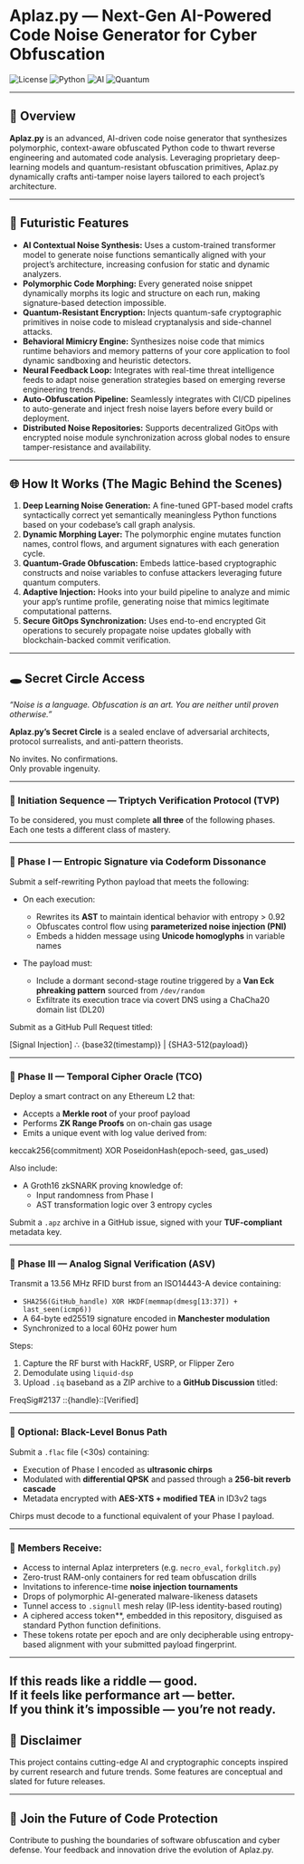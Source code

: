 # Aplaz.py — Next-Gen AI-Powered Code Noise Generator for Cyber Obfuscation

![License](https://img.shields.io/badge/license-MIT-red?style=for-the-badge&logo=ghost)
![Python](https://img.shields.io/badge/python-3.7%2B-black?style=for-the-badge&logo=python)
![AI](https://img.shields.io/badge/AI--enabled-neon_green?style=for-the-badge&logo=brain&logoColor=white)
![Quantum](https://img.shields.io/badge/quantum-resistant-purple?style=for-the-badge&logo=atom)

---

## 🚀 Overview

**Aplaz.py** is an advanced, AI-driven code noise generator that synthesizes polymorphic, context-aware obfuscated Python code to thwart reverse engineering and automated code analysis. Leveraging proprietary deep-learning models and quantum-resistant obfuscation primitives, Aplaz.py dynamically crafts anti-tamper noise layers tailored to each project’s architecture.

---

## 🤖 Futuristic Features

- **AI Contextual Noise Synthesis:** Uses a custom-trained transformer model to generate noise functions semantically aligned with your project’s architecture, increasing confusion for static and dynamic analyzers.  
- **Polymorphic Code Morphing:** Every generated noise snippet dynamically morphs its logic and structure on each run, making signature-based detection impossible.  
- **Quantum-Resistant Encryption:** Injects quantum-safe cryptographic primitives in noise code to mislead cryptanalysis and side-channel attacks.  
- **Behavioral Mimicry Engine:** Synthesizes noise code that mimics runtime behaviors and memory patterns of your core application to fool dynamic sandboxing and heuristic detectors.  
- **Neural Feedback Loop:** Integrates with real-time threat intelligence feeds to adapt noise generation strategies based on emerging reverse engineering trends.  
- **Auto-Obfuscation Pipeline:** Seamlessly integrates with CI/CD pipelines to auto-generate and inject fresh noise layers before every build or deployment.  
- **Distributed Noise Repositories:** Supports decentralized GitOps with encrypted noise module synchronization across global nodes to ensure tamper-resistance and availability. 

---

## 🌐 How It Works (The Magic Behind the Scenes)

1. **Deep Learning Noise Generation:** A fine-tuned GPT-based model crafts syntactically correct yet semantically meaningless Python functions based on your codebase’s call graph analysis.  
2. **Dynamic Morphing Layer:** The polymorphic engine mutates function names, control flows, and argument signatures with each generation cycle.  
3. **Quantum-Grade Obfuscation:** Embeds lattice-based cryptographic constructs and noise variables to confuse attackers leveraging future quantum computers.  
4. **Adaptive Injection:** Hooks into your build pipeline to analyze and mimic your app’s runtime profile, generating noise that mimics legitimate computational patterns.  
5. **Secure GitOps Synchronization:** Uses end-to-end encrypted Git operations to securely propagate noise updates globally with blockchain-backed commit verification.

---
## 🕳️ Secret Circle Access  
*“Noise is a language. Obfuscation is an art. You are neither until proven otherwise.”*

**Aplaz.py’s Secret Circle** is a sealed enclave of adversarial architects, protocol surrealists, and anti-pattern theorists.

No invites. No confirmations.  
Only provable ingenuity.

---

### 🧪 Initiation Sequence — Triptych Verification Protocol (TVP)

To be considered, you must complete **all three** of the following phases. Each one tests a different class of mastery.

---

### 🧩 Phase I — Entropic Signature via Codeform Dissonance

Submit a self-rewriting Python payload that meets the following:

- On each execution:
  - Rewrites its **AST** to maintain identical behavior with entropy > 0.92
  - Obfuscates control flow using **parameterized noise injection (PNI)**
  - Embeds a hidden message using **Unicode homoglyphs** in variable names

- The payload must:
  - Include a dormant second-stage routine triggered by a **Van Eck phreaking pattern** sourced from `/dev/random`
  - Exfiltrate its execution trace via covert DNS using a ChaCha20 domain list (DL20)

Submit as a GitHub Pull Request titled:

[Signal Injection] ∴ {base32(timestamp)} | {SHA3-512(payload)}


---

### 🔏 Phase II — Temporal Cipher Oracle (TCO)

Deploy a smart contract on any Ethereum L2 that:

- Accepts a **Merkle root** of your proof payload
- Performs **ZK Range Proofs** on on-chain gas usage
- Emits a unique event with log value derived from:

keccak256(commitment) XOR PoseidonHash(epoch-seed, gas_used)


Also include:

- A Groth16 zkSNARK proving knowledge of:
  - Input randomness from Phase I
  - AST transformation logic over 3 entropy cycles

Submit a `.apz` archive in a GitHub issue, signed with your **TUF-compliant** metadata key.

---

### 📡 Phase III — Analog Signal Verification (ASV)

Transmit a 13.56 MHz RFID burst from an ISO14443-A device containing:

- `SHA256(GitHub_handle) XOR HKDF(memmap(dmesg[13:37]) + last_seen(icmp6))`
- A 64-byte ed25519 signature encoded in **Manchester modulation**
- Synchronized to a local 60Hz power hum

Steps:

1. Capture the RF burst with HackRF, USRP, or Flipper Zero  
2. Demodulate using `liquid-dsp`  
3. Upload `.iq` baseband as a ZIP archive to a **GitHub Discussion** titled:  

FreqSig#2137 ::{handle}::[Verified]


---

### 🧨 Optional: Black-Level Bonus Path

Submit a `.flac` file (<30s) containing:

- Execution of Phase I encoded as **ultrasonic chirps**  
- Modulated with **differential QPSK** and passed through a **256-bit reverb cascade**  
- Metadata encrypted with **AES-XTS + modified TEA** in ID3v2 tags

Chirps must decode to a functional equivalent of your Phase I payload.

---

### 🧬 Members Receive:

- Access to internal Aplaz interpreters (e.g. `necro_eval`, `forkglitch.py`)
- Zero-trust RAM-only containers for red team obfuscation drills
- Invitations to inference-time **noise injection tournaments**
- Drops of polymorphic AI-generated malware-likeness datasets
- Tunnel access to `.signull` mesh relay (IP-less identity-based routing)
- A ciphered access token**, embedded in this repository, disguised as standard Python function definitions.
- These tokens rotate per epoch and are only decipherable using entropy-based alignment with your submitted payload fingerprint.

---

**If this reads like a riddle — good.**  
**If it feels like performance art — better.**  
**If you think it’s impossible — you’re not ready.**
---

## 🚨 Disclaimer

This project contains cutting-edge AI and cryptographic concepts inspired by current research and future trends. Some features are conceptual and slated for future releases.

---

## 🌟 Join the Future of Code Protection

Contribute to pushing the boundaries of software obfuscation and cyber defense. Your feedback and innovation drive the evolution of Aplaz.py.
